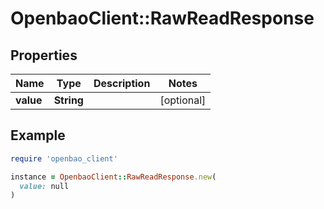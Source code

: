 # OpenbaoClient::RawReadResponse

## Properties

| Name | Type | Description | Notes |
| ---- | ---- | ----------- | ----- |
| **value** | **String** |  | [optional] |

## Example

```ruby
require 'openbao_client'

instance = OpenbaoClient::RawReadResponse.new(
  value: null
)
```


